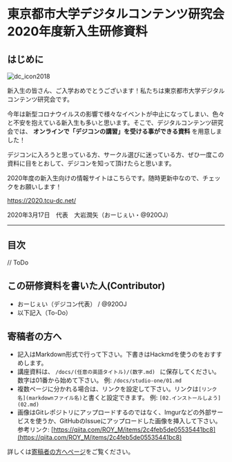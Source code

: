 # 東京都市大学デジタルコンテンツ研究会 2020年度新入生研修資料

## はじめに

![dc_icon2018](https://user-images.githubusercontent.com/39210441/76868039-b265d000-68a9-11ea-8d48-fcdd5597a6b8.png)


新入生の皆さん、ご入学おめでとうございます！私たちは東京都市大学デジタルコンテンツ研究会です。

今年は新型コロナウイルスの影響で様々なイベントが中止になってしまい、色々と不安を抱えている新入生も多いと思います。そこで、デジタルコンテンツ研究会では、 **オンラインで「デジコンの講習」を受ける事ができる資料** を用意しました！

デジコンに入ろうと思っている方、サークル選びに迷っている方、ぜひ一度この資料に目をとおして、デジコンを知って頂けたらと思います。


2020年度の新入生向けの情報サイトはこちらです。随時更新中なので、チェックをお願いします！

https://2020.tcu-dc.net/

2020年3月17日　代表　大岩潤矢（おーじぇい・@920OJ）

---

## 目次
// ToDo

## この研修資料を書いた人(Contributor)

- おーじぇい（デジコン代表） / @920OJ
- 以下記入（To-Do）

## 寄稿者の方へ
- 記入はMarkdown形式で行って下さい。下書きはHackmdを使うのをおすすめします。
- 講座資料は、 `/docs/(任意の英語タイトル)/(数字.md) ` に保存してください。数字は01番から始めて下さい。
例: `/docs/studio-one/01.md` 
- 複数ページに分かれる場合は、リンクを設定して下さい。リンクは`[リンク名](markdownファイル名)`と書くと設定できます。
例: `[02.インストールしよう](02.md)`
- 画像はGitレポジトリにアップロードするのではなく、Imgurなどの外部サービスを使うか、GitHubのIssueにアップロードした画像を挿入して下さい。
参考リンク: [https://qiita.com/ROY_M/items/2c4feb5de05535441bc8](https://qiita.com/ROY_M/items/2c4feb5de05535441bc8)

詳しくは[寄稿者の方へページ](docs/for-contributor/index.md)をご覧ください。
